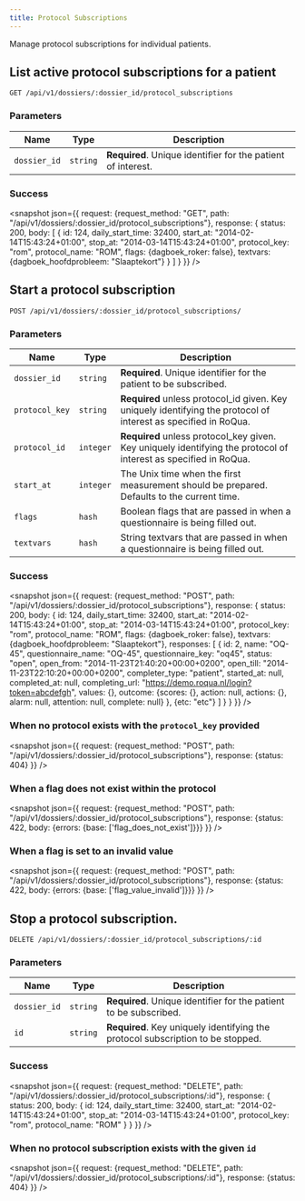 ```yaml
---
title: Protocol Subscriptions
---
```


Manage protocol subscriptions for individual patients.

## List active protocol subscriptions for a patient

    GET /api/v1/dossiers/:dossier_id/protocol_subscriptions

### Parameters

Name | Type | Description
-----|------|--------------
`dossier_id`   | `string`  | **Required**. Unique identifier for the patient of interest.

### Success

<snapshot json={{
  request: {request_method: "GET", path: "/api/v1/dossiers/:dossier_id/protocol_subscriptions"},
  response: {
    status: 200,
    body: [
      {
        id:               124,
        daily_start_time: 32400,
        start_at:         "2014-02-14T15:43:24+01:00",
        stop_at:          "2014-03-14T15:43:24+01:00",
        protocol_key:     "rom",
        protocol_name:    "ROM",
        flags:            {dagboek_roker: false},
        textvars:         {dagboek_hoofdprobleem: "Slaaptekort"}
      }
    ]
  }
}} />

## Start a protocol subscription

    POST /api/v1/dossiers/:dossier_id/protocol_subscriptions/

### Parameters

Name | Type | Description
-----|------|--------------
`dossier_id`   | `string`  | **Required**. Unique identifier for the patient to be subscribed.
`protocol_key` | `string`  | **Required** unless protocol_id given. Key uniquely identifying the protocol of interest as specified in RoQua.
`protocol_id` | `integer`  | **Required** unless protocol_key given. Key uniquely identifying the protocol of interest as specified in RoQua.
`start_at`     | `integer` | The Unix time when the first measurement should be prepared. Defaults to the current time.
`flags`        | `hash`    | Boolean flags that are passed in when a questionnaire is being filled out.
`textvars`     | `hash`    | String textvars that are passed in when a questionnaire is being filled out.

### Success

<snapshot json={{
  request: {request_method: "POST", path: "/api/v1/dossiers/:dossier_id/protocol_subscriptions"},
  response: {
    status: 200,
    body: {
      id:               124,
      daily_start_time: 32400,
      start_at:         "2014-02-14T15:43:24+01:00",
      stop_at:          "2014-03-14T15:43:24+01:00",
      protocol_key:     "rom",
      protocol_name:    "ROM",
      flags:            {dagboek_roker: false},
      textvars:         {dagboek_hoofdprobleem: "Slaaptekort"},
      responses:        [
        {
          id: 2,
          name: "OQ-45",
          questionnaire_name: "OQ-45",
          questionnaire_key: "oq45",
          status: "open",
          open_from: "2014-11-23T21:40:20+00:00+0200",
          open_till: "2014-11-23T22:10:20+00:00+0200",
          completer_type: "patient",
          started_at: null,
          completed_at: null,
          completing_url: "https://demo.roqua.nl/login?token=abcdefgh",
          values: {},
          outcome: {scores: {}, action: null, actions: {}, alarm: null, attention: null, complete: null}
        },
        {etc: "etc"}
      ]
    }
  }
}} />

### When no protocol exists with the `protocol_key` provided

<snapshot json={{
  request: {request_method: "POST", path: "/api/v1/dossiers/:dossier_id/protocol_subscriptions"},
  response: {status: 404}
}} />

### When a flag does not exist within the protocol

<snapshot json={{
  request: {request_method: "POST", path: "/api/v1/dossiers/:dossier_id/protocol_subscriptions"},
  response: {status: 422, body: {errors: {base: ['flag_does_not_exist']}}}
}} />

### When a flag is set to an invalid value

<snapshot json={{
  request: {request_method: "POST", path: "/api/v1/dossiers/:dossier_id/protocol_subscriptions"},
  response: {status: 422, body: {errors: {base: ['flag_value_invalid']}}}
}} />


## Stop a protocol subscription.

    DELETE /api/v1/dossiers/:dossier_id/protocol_subscriptions/:id

### Parameters

Name | Type | Description
-----|------|--------------
`dossier_id`   | `string`  | **Required**. Unique identifier for the patient to be subscribed.
`id`           | `string`  | **Required**. Key uniquely identifying the protocol subscription to be stopped.


### Success

<snapshot json={{
  request: {request_method: "DELETE", path: "/api/v1/dossiers/:dossier_id/protocol_subscriptions/:id"},
  response: {
    status: 200,
    body: {
      id:               124,
      daily_start_time: 32400,
      start_at:         "2014-02-14T15:43:24+01:00",
      stop_at:          "2014-03-14T15:43:24+01:00",
      protocol_key:     "rom",
      protocol_name:    "ROM"
    }
  }
}} />

### When no protocol subscription exists with the given `id`

<snapshot json={{
  request: {request_method: "DELETE", path: "/api/v1/dossiers/:dossier_id/protocol_subscriptions/:id"},
  response: {status: 404}
}} />


